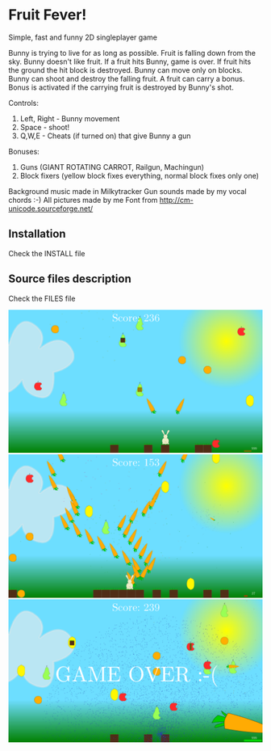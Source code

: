 Fruit Fever!
============
Simple, fast and funny 2D singleplayer game

Bunny is trying to live for as long as possible.
Fruit is falling down from the sky. Bunny doesn't like fruit.
If a fruit hits Bunny, game is over. If fruit hits the ground the hit block is destroyed.
Bunny can move only on blocks. Bunny can shoot and destroy the falling fruit.
A fruit can carry a bonus. Bonus is activated if the carrying fruit is destroyed by Bunny's shot.

Controls:

1. Left, Right - Bunny movement
2. Space - shoot!
3. Q,W,E - Cheats (if turned on) that give Bunny a gun

Bonuses:
1. Guns (GIANT ROTATING CARROT, Railgun, Machingun)
2. Block fixers (yellow block fixes everything, normal block fixes only one)

Background music made in Milkytracker
Gun sounds made by my vocal chords :-)
All pictures made by me 
Font from http://cm-unicode.sourceforge.net/

Installation
------------
Check the INSTALL file

Source files description
------------------------
Check the FILES file

<img src="https://github.com/kulych/fruit-fever/blob/master/sample_images/ingame.png" width="600"/>
<img src="https://github.com/kulych/fruit-fever/blob/master/sample_images/machinegun.png" width="600"/>
<img src="https://github.com/kulych/fruit-fever/blob/master/sample_images/gameover.png" width="600"/>
